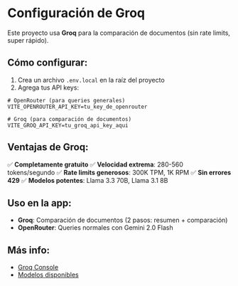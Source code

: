 # Configuración de Groq

Este proyecto usa **Groq** para la comparación de documentos (sin rate limits, super rápido).

## Cómo configurar:

1. Crea un archivo `.env.local` en la raíz del proyecto
2. Agrega tus API keys:

```env
# OpenRouter (para queries generales)
VITE_OPENROUTER_API_KEY=tu_key_de_openrouter

# Groq (para comparación de documentos)
VITE_GROQ_API_KEY=tu_groq_api_key_aqui
```

## Ventajas de Groq:

✅ **Completamente gratuito**
✅ **Velocidad extrema**: 280-560 tokens/segundo
✅ **Rate limits generosos**: 300K TPM, 1K RPM
✅ **Sin errores 429**
✅ **Modelos potentes**: Llama 3.3 70B, Llama 3.1 8B

## Uso en la app:

- **Groq**: Comparación de documentos (2 pasos: resumen + comparación)
- **OpenRouter**: Queries normales con Gemini 2.0 Flash

## Más info:

- [Groq Console](https://console.groq.com)
- [Modelos disponibles](https://console.groq.com/docs/models)
